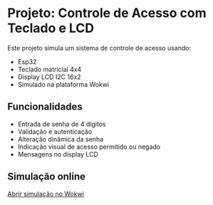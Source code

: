 # Projeto: Controle de Acesso com Teclado e LCD

Este projeto simula um sistema de controle de acesso usando:

- Esp32
- Teclado matricial 4x4
- Display LCD I2C 16x2
- Simulado na plataforma Wokwi

## Funcionalidades

- Entrada de senha de 4 dígitos
- Validação e autenticação
- Alteração dinâmica da senha
- Indicação visual de acesso permitido ou negado
- Mensagens no display LCD

## Simulação online

 [Abrir simulação no Wokwi](https://wokwi.com/projects/421609758785386497)

